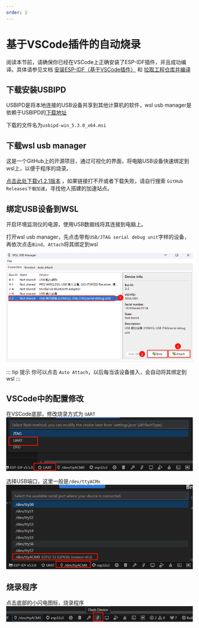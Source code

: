 ```yaml
---
order: 2
---
```


# 基于VSCode插件的自动烧录
阅读本节前，请确保你已经在VSCode上正确安装了ESP-IDF插件，并且成功编译。具体请参见文档 [安装ESP-IDF（基于VSCode插件）](../1-项目编译/安装ESP-IDF（基于VSCode插件）) 和 [拉取工程仓库并编译](../1-项目编译/拉取工程仓库并编译) 

## 下载安装USBIPD
USBIPD是将本地连接的USB设备共享到其他计算机的软件，wsl usb manager是依赖于USBIPD的[下载地址](https://github.com/dorssel/usbipd-win/releases)

下载的文件名为`usbipd-win_5.3.0_x64.msi`

## 下载wsl usb manager
这是一个GitHub上的开源项目，通过可视化的界面，将电脑USB设备快速绑定到wsl上，以便于程序的烧录。

[点击此处下载v1.2.1版本](https://github.com/nickbeth/wsl-usb-manager/releases/download/v1.2.1/wsl-usb-manager.exe) ，如果链接打不开或者下载失败，请自行搜索 `GitHub Releases下载加速`，寻找他人搭建的加速站点。

## 绑定USB设备到WSL
开启环境监测仪的电源，使用USB数据线将其连接到电脑上。

打开wsl usb manager，先点击带有`USB/JTAG serial debug unit`字样的设备，再依次点击`Bind`、`Attach`将其绑定到wsl

![picture 0](images/20251005184955.png)  

::: tip 提示
你可以点击 `Auto Attach`，以后每当该设备接入，会自动将其绑定到wsl
:::

## VSCode中的配置修改
在VSCode底部，修改烧录方式为 `UART`
![picture 1](images/20251005185500.png)  

选择USB端口，这里一般是`/dev/ttyACMx`
![picture 2](images/20251005185539.png)  

## 烧录程序
点击底部的小闪电图标，烧录程序
![picture 3](images/20251005185632.png)  


